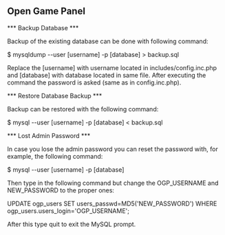 Open Game Panel
-------------------------------------

*** Backup Database ***

Backup of the existing database can be done with following command:

$ mysqldump --user [username] -p [database] > backup.sql

Replace the [username] with username located in includes/config.inc.php and 
[database] with database located in same file. After executing the command
the password is asked (same as in config.inc.php).


*** Restore Database Backup ***

Backup can be restored with the following command:

$ mysql --user [username] -p [database] < backup.sql


*** Lost Admin Password ***

In case you lose the admin password you can reset the password with, for
example, the following command:

$ mysql --user [username] -p [database] 

Then type in the following command but change the OGP_USERNAME and NEW_PASSWORD
to the proper ones:

UPDATE ogp_users SET users_passwd=MD5('NEW_PASSWORD') 
WHERE ogp_users.users_login='OGP_USERNAME';

After this type quit to exit the MySQL prompt.
